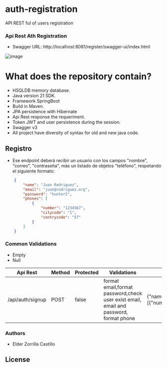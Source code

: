 # auth-registration
API REST ful of users registration

### Api Rest Ath Registration
- Swagger URL: http://localhost:8081/register/swagger-ui/index.html
  
![image](https://github.com/ezorrilla/auth-registration/assets/22652830/94d9ac1c-2328-451f-ad3c-2feeff686e21)


# What does the repository contain?

  - HSQLDB memory database.
  - Java version 21 SDK.
  - Framework SpringBoot
  - Build in Maven.
  - JPA persistence with Hibernate
  - Api Rest response the requeriment.
  - Token JWT and user persistence during the session.
  - Swagger v3
  - All project have diversity of syntax for old and new java code.

## Registro
* Ese endpoint deberá recibir un usuario con los campos "nombre", "correo", "contraseña", más un listado de objetos "teléfono", respetando el siguiente formato:
```json
    {
        "name": "Juan Rodriguez",
        "email": "juan@rodriguez.org",
        "password": "hunter2",
        "phones": [
            {
                "number": "1234567",
                "citycode": "1",			
                "contrycode": "57"
            }
        ]
    }
```

### Common Validations
-   Empty
-   Null

| Api Rest | Method | Protected | Validations | Request | Response |
| ------ | ------ | ------ | ------ | ------ | ------ |
| /api/auth/signup | POST| false | format email,format password,check user exist email, email and password, format phone |{"name":"string","email":"string","password":"YyiYiAgZpe40","phones":[{"number":"string","citycode":"string","countryCode":"string"}]} | {"data":{"id":"4f4cc0e1-cbdc-4815-804b-a7e8622b7332","created":"2024-01-30T10:15:56.964657","modified":"2024-01-30T10:15:56.964657","last_login":"2024-01-30T10:15:56.964657","token":"eyJhbGciOiJIUzI1NiJ9","isactive":true},"mensaje":"Successfully!","status":200}

### Authors

 - Elder Zorrilla Castillo

License
----
